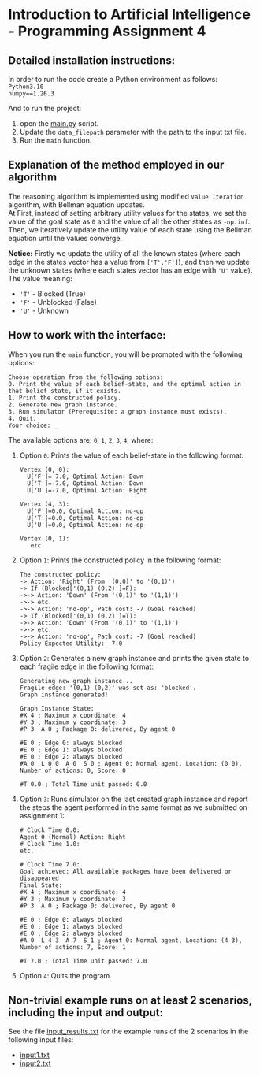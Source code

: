 # Introduction to Artificial Intelligence - Programming Assignment 4

## Detailed installation instructions:

In order to run the code create a Python environment as follows: \
`Python3.10` \
`numpy==1.26.3`

And to run the project:
1. open the [main.py](src/main.py) script.
2. Update the `data_filepath` parameter with the path to the input txt file.
3. Run the `main` function.

## Explanation of the method employed in our algorithm

The reasoning algorithm is implemented using modified `Value Iteration` algorithm, with Bellman equation updates.\
At First, instead of setting arbitrary utility values for the states, 
we set the value of the goal state as `0` and the value of all the other states as `-np.inf`.\
Then, we iteratively update the utility value of each state using the Bellman equation until the values converge.

**Notice:** Firstly we update the utility of all the known states 
(where each edge in the states vector has a value from `['T','F']`), 
and then we update the unknown states
(where each states vector has an edge with `'U'` value).\
The value meaning:
- `'T'` - Blocked (True)
- `'F'` - Unblocked (False)
- `'U'` - Unknown

## How to work with the interface:
When you run the `main` function, you will be prompted with the following options:
```
Choose operation from the following options:
0. Print the value of each belief-state, and the optimal action in that belief state, if it exists.
1. Print the constructed policy.
2. Generate new graph instance.
3. Run simulator (Prerequisite: a graph instance must exists).
4. Quit.
Your choice: _
```

The available options are: `0`, `1`, `2`, `3`, `4`, where:
1. Option `0`: Prints the value of each belief-state in the following format:
   ```
   Vertex (0, 0):
     U['F']=-7.0, Optimal Action: Down
     U['T']=-7.0, Optimal Action: Down
     U['U']=-7.0, Optimal Action: Right
   
   Vertex (4, 3):
     U['F']=0.0, Optimal Action: no-op
     U['T']=0.0, Optimal Action: no-op
     U['U']=0.0, Optimal Action: no-op
   
   Vertex (0, 1):
      etc.
   ```
2. Option `1`: Prints the constructed policy in the following format:
   ```
   The constructed policy:
   -> Action: 'Right' (From '(0,0)' to '(0,1)')
   -> If (Blocked['(0,1) (0,2)']=F):
   ->-> Action: 'Down' (From '(0,1)' to '(1,1)')
   ->-> etc.
   ->-> Action: 'no-op', Path cost: -7 (Goal reached)
   -> If (Blocked['(0,1) (0,2)']=T):
   ->-> Action: 'Down' (From '(0,1)' to '(1,1)')
   ->-> etc.
   ->-> Action: 'no-op', Path cost: -7 (Goal reached)
   Policy Expected Utility: -7.0
   ```
3. Option `2`: Generates a new graph instance and prints the given state to each fragile edge in the following format:
   ```
   Generating new graph instance...
   Fragile edge: '(0,1) (0,2)' was set as: 'blocked'.
   Graph instance generated!
   
   Graph Instance State:
   #X 4 ; Maximum x coordinate: 4
   #Y 3 ; Maximum y coordinate: 3
   #P 3  A 0 ; Package 0: delivered, By agent 0
   
   #E 0 ; Edge 0: always blocked
   #E 0 ; Edge 1: always blocked
   #E 0 ; Edge 2: always blocked
   #A 0  L 0 0  A 0  S 0 ; Agent 0: Normal agent, Location: (0 0), Number of actions: 0, Score: 0

   #T 0.0 ; Total Time unit passed: 0.0
   ```
4. Option `3`: Runs simulator on the last created graph instance and report the steps the agent performed 
   in the same format as we submitted on assignment 1:
   ```
   # Clock Time 0.0:
   Agent 0 (Normal) Action: Right
   # Clock Time 1.0:
   etc.
    
   # Clock Time 7.0:
   Goal achieved: All available packages have been delivered or disappeared
   Final State:
   #X 4 ; Maximum x coordinate: 4
   #Y 3 ; Maximum y coordinate: 3
   #P 3  A 0 ; Package 0: delivered, By agent 0
   
   #E 0 ; Edge 0: always blocked
   #E 0 ; Edge 1: always blocked
   #E 0 ; Edge 2: always blocked
   #A 0  L 4 3  A 7  S 1 ; Agent 0: Normal agent, Location: (4 3), Number of actions: 7, Score: 1

   #T 7.0 ; Total Time unit passed: 7.0
   ```
5. Option `4`: Quits the program.

## Non-trivial example runs on at least 2 scenarios, including the input and output:

See the file [input_results.txt](input_results.txt) for the example runs of the 2 scenarios 
in the following input files:
- [input1.txt](input%2Finput1.txt)
- [input2.txt](input%2Finput2.txt)